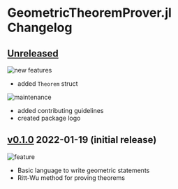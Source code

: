
# GeometricTheoremProver.jl Changelog

## [Unreleased](https://github.com/lucaferranti/GeometricTheoremProver.jl/compare/v0.1.0...HEAD)

![new features][badge-feature]
* added `Theorem` struct

![maintenance][badge-maintenance]

* added contributing guidelines
* created package logo

## [v0.1.0](https://github.com/lucaferranti/GeometricTheoremProver.jl/tree/v0.1.0) 2022-01-19 (initial release)

![feature][badge-feature]
* Basic language to write geometric statements
* Ritt-Wu method for proving theorems

[badge-breaking]: https://img.shields.io/badge/BREAKING-red.svg
[badge-deprecation]: https://img.shields.io/badge/deprecation-orange.svg
[badge-feature]: https://img.shields.io/badge/feature-green.svg
[badge-enhancement]: https://img.shields.io/badge/enhancement-blue.svg
[badge-bugfix]: https://img.shields.io/badge/bugfix-purple.svg
[badge-security]: https://img.shields.io/badge/security-black.svg
[badge-experimental]: https://img.shields.io/badge/experimental-lightgrey.svg
[badge-maintenance]: https://img.shields.io/badge/maintenance-gray.svg

<!--
# Badges

![BREAKING][badge-breaking]
![Deprecation][badge-deprecation]
![Feature][badge-feature]
![Enhancement][badge-enhancement]
![Bugfix][badge-bugfix]
![Security][badge-security]
![Experimental][badge-experimental]
![Maintenance][badge-maintenance]

-->